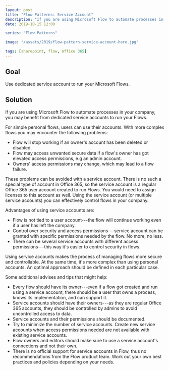```yaml
---
layout: post
title: "Flow Patterns: Service Account"
description: "If you are using Microsoft Flow to automate processes in your company, you may benefit from dedicated service accounts to run your Flows."
date: 2019-10-15 12:00

series: "Flow Patterns"

image: "/assets/2019/flow-pattern-service-account-hero.jpg"

tags: [sharepoint, flow, office 365]
---
```


## Goal
Use dedicated service account to run your Microsoft Flows.

## Solution
If you are using Microsoft Flow to automate processes in your company, you may benefit from dedicated service accounts to run your Flows.

For simple personal flows, users can use their accounts. With more complex flows you may encounter the following problems:
- Flow will stop working if an owner's account has been deleted or disabled.
- Flow may access unwanted secure data if a flow's owner has got elevated access permissions, e.g an admin account.
- Owners' access permissions may change, which may lead to a flow failure.

These problems can be avoided with a service account. There is no such a special type of account in Office 365, so the service account is a regular Office 365 user account created to run Flows. You would need to assign licenses to this account as well. Using the service account (or multiple service accounts) you can effectively control flows in your company.

Advantages of using service accounts are:
- Flow is not tied to a user account---the flow will continue working even if a user has left the company.
- Control over security and access permissions---service account can be granted with specific permissions needed by the flow. No more, no less.
- There can be several service accounts with different access permissions---this way it's easier to control security in flows.

Using service accounts makes the process of managing flows more secure and controllable. At the same time, it's more complex than using personal accounts. An optimal approach should be defined in each particular case.

Some additional advises and tips that might help:
- Every flow should have its owner---even if a flow got created and run using a service account, there should be a user that owns a process, knows its implementation, and can support it.
- Service accounts should have their owners---as they are regular Office 365 accounts, they should be controlled by admins to avoid uncontrolled access to data.
- Service accounts and their permissions should be documented.
- Try to minimize the number of service accounts. Create new service accounts when access permissions needed are not available with existing service accounts.
- Flow owners and editors should make sure to use a service account's connections and not their own.
- There is no official support for service accounts in Flow, thus no recommendations from the Flow product team. Work out your own best practices and policies depending on your needs.
